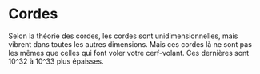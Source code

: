 # Cordes

Selon la théorie des cordes, les cordes sont unidimensionnelles, mais vibrent
dans toutes les autres dimensions. Mais ces cordes là ne sont pas les mêmes que
celles qui font voler votre cerf-volant. Ces dernières sont 10^32 à 10^33 plus
épaisses.
